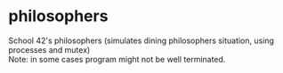 # philosophers
School 42's philosophers (simulates dining philosophers situation, using processes and mutex)  
Note: in some cases program might not be well terminated.
